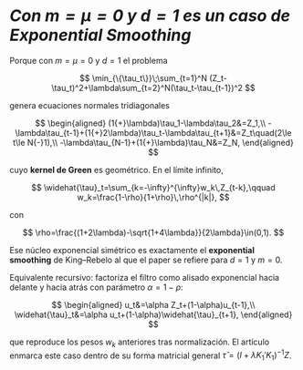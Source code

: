 # *Con $m{=}\mu{=}0$ y $d{=}1$ es un caso de Exponential Smoothing*

Porque con $m{=}\mu{=}0$ y $d{=}1$ el problema

$$
\min_{\{\tau_t\}}\;\sum_{t=1}^N (Z_t-\tau_t)^2+\lambda\sum_{t=2}^N(\tau_t-\tau_{t-1})^2
$$

genera ecuaciones normales tridiagonales

$$
\begin{aligned}
(1{+}\lambda)\tau_1-\lambda\tau_2&=Z_1,\\
-\lambda\tau_{t-1}+(1{+}2\lambda)\tau_t-\lambda\tau_{t+1}&=Z_t\quad(2\le t\le N{-}1),\\
-\lambda\tau_{N-1}+(1{+}\lambda)\tau_N&=Z_N,
\end{aligned}
$$

cuyo **kernel de Green** es geométrico. En el límite infinito,

$$
\widehat{\tau}_t=\sum_{k=-\infty}^{\infty}w_k\,Z_{t-k},\qquad 
w_k=\frac{1-\rho}{1+\rho}\,\rho^{|k|},
$$

con

$$
\rho=\frac{(1+2\lambda)-\sqrt{1+4\lambda}}{2\lambda}\in(0,1).
$$

Ese núcleo exponencial simétrico es exactamente el **exponential smoothing** de King–Rebelo al que el paper se refiere para $d{=}1$ y $m{=}0$. &#x20;

Equivalente recursivo: factoriza el filtro como alisado exponencial hacia delante y hacia atrás con parámetro $\alpha=1-\rho$:

$$
\begin{aligned}
u_t&=\alpha Z_t+(1-\alpha)u_{t-1},\\
\widehat{\tau}_t&=\alpha u_t+(1-\alpha)\widehat{\tau}_{t+1},
\end{aligned}
$$

que reproduce los pesos $w_k$ anteriores tras normalización. El artículo enmarca este caso dentro de su forma matricial general $\hat{\tau}=(I+\lambda K_1'K_1)^{-1}Z$.&#x20;